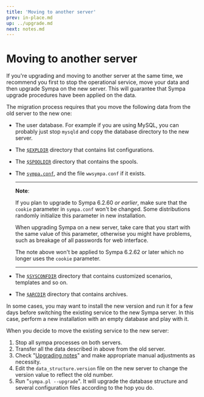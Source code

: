 ```yaml
---
title: 'Moving to another server'
prev: in-place.md
up: ../upgrade.md
next: notes.md
---
```


Moving to another server
========================

If you're upgrading and moving to another server at the same time, we recommend you first to stop the operational service, move your data and then upgrade Sympa on the new server. This will guarantee that Sympa upgrade procedures have been applied on the data.

The migration process requires that you move the following data from the old server to the new one:

  - The user database. For example if you are using MySQL, you can probably just stop `mysqld` and copy the database directory to the new server.
  - The [``$EXPLDIR``](../layout.md#expldir) directory that contains list configurations.
  - The [``$SPOOLDIR``](../layout.md#spooldir) directory that contains the spools.
  - The [``sympa.conf``](../layout.md#config), and the file `wwsympa.conf`
    if it exists.

    ----
    **Note**:

    If you plan to upgrade to Sympa 6.2.60 _or earlier_,
    make sure that the `cookie` parameter in `sympa.conf` won't be changed.
    Some distributions randomly initialize this parameter in new installation.

    When upgrading Sympa on a new server, take care that you start with the
    same value of this parameter, otherwise you might have problems,
    such as breakage of all passwords for web interface.

    The note above won't be applied to Sympa 6.2.62 or later which no longer
    uses the `cookie` parameter.

    ----
  - The [``$SYSCONFDIR``](../layout.md#sysconfdir) directory that contains customized scenarios, templates and so on.
  - The [``$ARCDIR``](../layout.md#arcdir) directory that contains archives.

In some cases, you may want to install the new version and run it for a few days before switching the existing service to the new Sympa server. In this case, perform a new installation with an empty database and play with it.

When you decide to move the existing service to the new server:

  1. Stop all sympa processes on both servers.
  2. Transfer all the data described in above from the old server.
  3. Check "[Upgrading notes](notes.md)" and make appropriate manual
     adjustments as necessity.
  4. Edit the `data_structure.version` file on the new server to change the version value to reflect the old number.
  5. Run "``sympa.pl --upgrade``".
     It will upgrade the database structure and several configuration files
     according to the hop you do.

